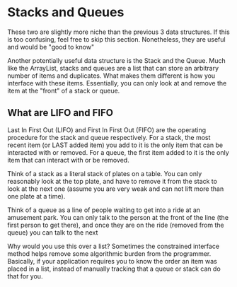 # Stacks and Queues

These two are slightly more niche than the previous 3 data structures. If this is too confusing, feel free to skip this section. Nonetheless, they are useful and would be "good to know"

Another potentially useful data structure is the Stack and the Queue. Much like the ArrayList, stacks and queues are a list that can store an arbitrary number of items and duplicates. What makes them different is how you interface with these items. Essentially, you can only look at and remove the item at the "front" of a stack or queue.

## What are LIFO and FIFO

Last In First Out (LIFO) and First In First Out (FIFO) are the operating procedure for the stack and queue respectively. For a stack, the most recent item (or LAST added item) you add to it is the only item that can be interacted with or removed. For a queue, the first item added to it is the only item that can interact with or be removed.

Think of a stack as a literal stack of plates on a table. You can only reasonably look at the top plate, and have to remove it from the stack to look at the next one (assume you are very weak and can not lift more than one plate at a time).

Think of a queue as a line of people waiting to get into a ride at an amusement park. You can only talk to the person at the front of the line (the first person to get there), and once they are on the ride (removed from the queue) you can talk to the next

Why would you use this over a list? Sometimes the constrained interface method helps remove some algorithmic burden from the programmer. Basically, if your application requires you to know the order an item was placed in a list, instead of manually tracking that a queue or stack can do that for you.
